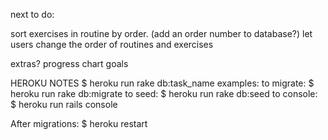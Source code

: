 next to do:


  sort exercises in routine by order. (add an order number to database?)
  let users change the order of routines and exercises



extras?
progress chart
goals


HEROKU NOTES
$ heroku run rake db:task_name
examples:
to migrate:
$ heroku run rake db:migrate
to seed:
$ heroku run rake db:seed
to console:
$ heroku run rails console

After migrations:
$ heroku restart
